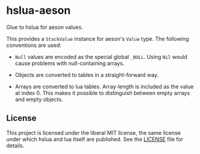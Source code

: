 hslua-aeson
===========

Glue to hslua for aeson values.

This provides a `StackValue` instance for aeson's `Value` type. The following
conventions are used:

- `Null` values are encoded as the special global `_NULL`. Using `Nil` would
  cause problems with null-containing arrays.

- Objects are converted to tables in a straight-forward way.

- Arrays are converted to lua tables. Array-length is included as the value at
  index 0. This makes it possible to distinguish between empty arrays and empty
  objects.


License
-------

This project is licensed under the liberal MIT license, the same license under
which hslua and lua itself are published. See the [LICENSE](./LICENSE) file for
details.
